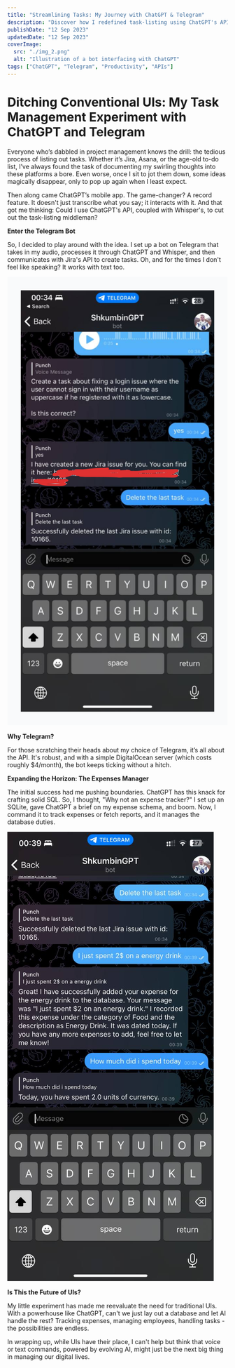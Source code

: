 ```yaml
---
title: "Streamlining Tasks: My Journey with ChatGPT & Telegram"
description: "Discover how I redefined task-listing using ChatGPT's API and a Telegram bot. Is this the UI of the future?"
publishDate: "12 Sep 2023"
updatedDate: "12 Sep 2023"
coverImage:
  src: "./img_2.png"
  alt: "Illustration of a bot interfacing with ChatGPT"
tags: ["ChatGPT", "Telegram", "Productivity", "APIs"]
---
```


# Ditching Conventional UIs: My Task Management Experiment with ChatGPT and Telegram

Everyone who’s dabbled in project management knows the drill: the tedious process of listing out tasks. Whether it’s Jira, Asana, or the age-old to-do list, I’ve always found the task of documenting my swirling thoughts into these platforms a bore. Even worse, once I sit to jot them down, some ideas magically disappear, only to pop up again when I least expect.

Then along came ChatGPT’s mobile app. The game-changer? A record feature. It doesn't just transcribe what you say; it interacts with it. And that got me thinking: Could I use ChatGPT's API, coupled with Whisper's, to cut out the task-listing middleman?

**Enter the Telegram Bot**

So, I decided to play around with the idea. I set up a bot on Telegram that takes in my audio, processes it through ChatGPT and Whisper, and then communicates with Jira's API to create tasks. Oh, and for the times I don't feel like speaking? It works with text too.

![Screenshot of a chat of me and the bot](./img.png)

**Why Telegram?**

For those scratching their heads about my choice of Telegram, it’s all about the API. It's robust, and with a simple DigitalOcean server (which costs roughly $4/month), the bot keeps ticking without a hitch.

**Expanding the Horizon: The Expenses Manager**

The initial success had me pushing boundaries. ChatGPT has this knack for crafting solid SQL. So, I thought, "Why not an expense tracker?" I set up an SQLite, gave ChatGPT a brief on my expense schema, and boom. Now, I command it to track expenses or fetch reports, and it manages the database duties.

![A second screenshot of a chat with me and my bot](./img_1.png)

**Is This the Future of UIs?**

My little experiment has made me reevaluate the need for traditional UIs. With a powerhouse like ChatGPT, can't we just lay out a database and let AI handle the rest? Tracking expenses, managing employees, handling tasks - the possibilities are endless.

In wrapping up, while UIs have their place, I can't help but think that voice or text commands, powered by evolving AI, might just be the next big thing in managing our digital lives.
